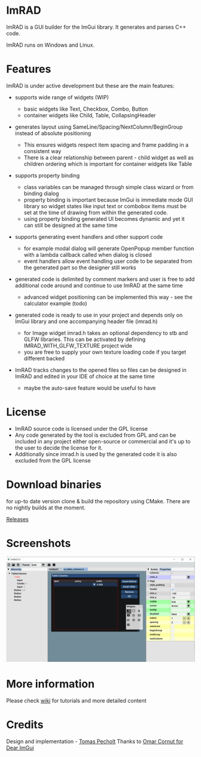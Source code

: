 # ImRAD

ImRAD is a GUI builder for the ImGui library. It generates and parses C++ code.  

ImRAD runs on Windows and Linux. 

# Features

ImRAD is under active development but these are the main features:

* supports wide range of widgets (WIP)
  
  * basic widgets like Text, Checkbox, Combo, Button
  * container widgets like Child, Table, CollapsingHeader

* generates layout using SameLine/Spacing/NextColumn/BeginGroup instead of absolute positioning 
  
  * This ensures widgets respect item spacing and frame padding in a consistent way
  * There is a clear relationship between parent - child widget as well as children ordering which is important for container widgets like Table

* supports property binding 
  
  * class variables can be managed through simple class wizard or from binding dialog
  * property binding is important because ImGui is immediate mode GUI library so widget states like input text or combobox items must be set at the time of drawing from within the generated code. 
  * using property binding generated UI becomes dynamic and yet it can still be designed at the same time  

* supports generating event handlers and other support code
  
  * for example modal dialog will generate OpenPopup member function with a lambda callback called when dialog is closed
  * event handlers allow event handling user code to be separated from the generated part so the designer still works

* generated code is delimited by comment markers and user is free to add additional code around and continue to use ImRAD at the same time
  
  * advanced widget positioning can be implemented this way - see the calculator example (todo)

* generated code is ready to use in your project and depends only on ImGui library and one accompanying header file (imrad.h)
  
  * for Image widget imrad.h takes an optional dependency to stb and GLFW libraries. This can be activated by defining IMRAD_WITH_GLFW_TEXTURE project wide
  * you are free to supply your own texture loading code if you target different backed 

* ImRAD tracks changes to the opened files so files can be designed in ImRAD and edited in your IDE of choice at the same time
  
  * maybe the auto-save feature would be useful to have 

# License

* ImRAD source code is licensed under the GPL license 
* Any code generated by the tool is excluded from GPL and can be included in any project either open-source or commercial and it's up to the user to decide the license for it. 
* Additionally since imrad.h is used by the generated code it is also excluded from the GPL license  

# Download binaries

for up-to date version clone & build the repository using CMake. There are no nightly builds at the moment. 

[Releases](https://github.com/tpecholt/imrad/releases)

# Screenshots

![screen1](doc/screen1.png)

# More information

Please check [wiki](https://github.com/tpecholt/imrad/wiki) for tutorials and more detailed content

# Credits

Design and implementation - [Tomas Pecholt](https://github.com/tpecholt)
Thanks to [Omar Cornut for Dear ImGui](https://github.com/ocornut/imgui)